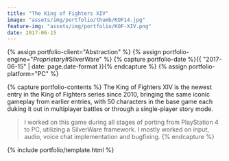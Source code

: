 ```yaml
---
title: "The King of Fighters XIV"
image: "assets/img/portfolio/thumb/KOF14.jpg"
feature-img: "assets/img/portfolio/KOF-XIV.png"
date: 2017-06-15
---
```


{% assign portfolio-client="Abstraction" %}
{% assign portfolio-engine="*Proprietary*#SilverWare" %}
{% capture portfolio-date %}{{ "2017-06-15" | date: page.date-format }}{% endcapture %}
{% assign portfolio-platform="PC" %}

{% capture portfolio-contents %}
The King of Fighters XIV is the newest entry in the King of Fighters series since 2010,
bringing the same iconic gameplay from earlier entries, with 50 characters in the base game each duking it out in multiplayer battles or through a single-player story mode.

> I worked on this game during all stages of porting from PlayStation 4 to PC, utilizing a SilverWare framework.
> I mostly worked on input, audio, voice chat implementation and bugfixing.
{% endcapture %}

{% include portfolio/template.html %}
